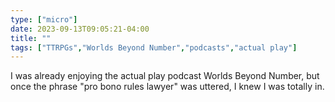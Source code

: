 ```yaml
---
type: ["micro"]
date: 2023-09-13T09:05:21-04:00
title: ""
tags: ["TTRPGs","Worlds Beyond Number","podcasts","actual play"]
---
```

I was already enjoying the actual play podcast Worlds Beyond Number, but once the phrase "pro bono rules lawyer" was uttered, I knew I was totally in.
